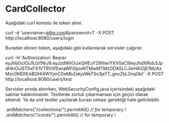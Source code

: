 # CardCollector

Aşağıdaki curl komutu ile token alınır.

curl -d 'username=q@q.com&password=1' -X POST http://localhost:8080/users/login

Buradan dönen token, aşağıdaki gibi kullanılarak servisler çağırılır.

curl -H 'Authorization: Bearer eyJhbGciOiJIUzI1NiJ9.eyJzdWIiOiJxQHEuY29tIiwiYXV0aCI6eyJhdXRob3JpdHkiOiJST0xFX1VTRVIifSwiaWF0IjoxNTMwMTMzODA5LCJleHAiOjE1MzAxMzc0MDl9.kBOHI4WYjmC0eMbZekjoWeTSs3jeTT_gnxZbL2nqGbI' -X POST http://localhost:8080/users/test 

Servisler proda alınırken, WebSecurityConfig.java içerisindeki aşağıdaki satırlar kaldırılmalıdır. 
Testlerde zorluk çıkarmaması için geçici olarak eklendi. Ya da unit testler yazılarak burası olması gerektiği hale getirilebilir.

.antMatchers("/collections/*").permitAll() // for temporary !
.antMatchers("/cards/*").permitAll() // for temporary !
